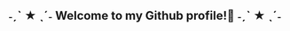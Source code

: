 ##                                                           ˗ˏˋ ★ ˎˊ˗ Welcome to my Github profile!👋 ˗ˏˋ ★ ˎˊ˗

